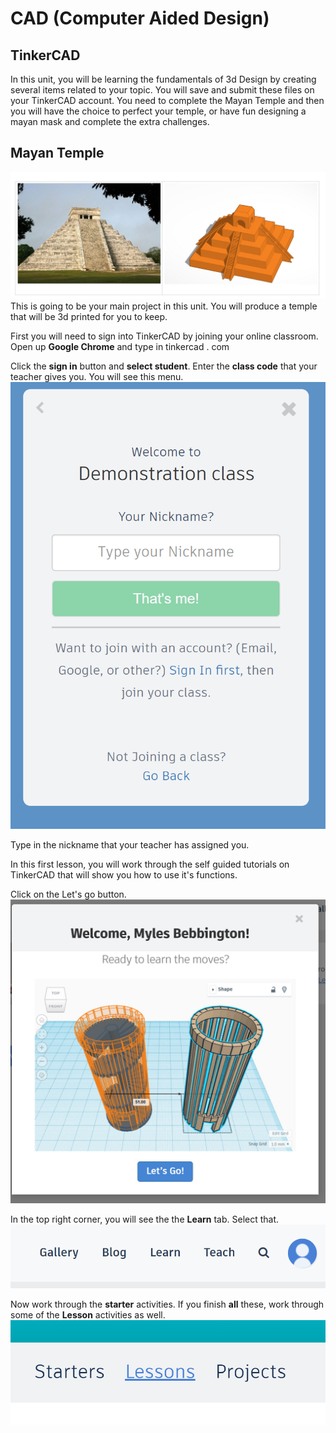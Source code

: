 # CAD (Computer Aided Design)
## TinkerCAD
In this unit, you will be learning the fundamentals of 3d Design by creating several items related to your topic. 
You will save and submit these files on your TinkerCAD account. You need to complete the Mayan Temple and then you will have the choice to perfect your temple, or have fun designing a mayan mask and complete the extra challenges.

## Mayan Temple
![Picture of mayan temple end product](./img/MayanTemple1.jpg)
This is going to be your main project in this unit. You will produce a temple that will be 3d printed for you to keep.

First you will need to sign into TinkerCAD by joining your online classroom.
Open up **Google Chrome** and type in tinkercad . com 

Click the **sign in** button and **select student**. 
Enter the **class code** that your teacher gives you.
You will see this menu.
![Welcome to your class, type your nickname](./img/login1.png)

Type in the nickname that your teacher has assigned you.

In this first lesson, you will work through the self guided tutorials on TinkerCAD that will show you how to use it's functions.

Click on the Let's go button.
![Welcome student](./img/login2.png)

In the top right corner, you will see the the **Learn** tab. Select that.
![Gallery, Blog, Learn, Teach, Search](./img/login3.png)

Now work through the **starter** activities. 
If you finish **all** these, work through some of the **Lesson** activities as well.
![Starters, Lessons, Projects](./img/login4.png)
